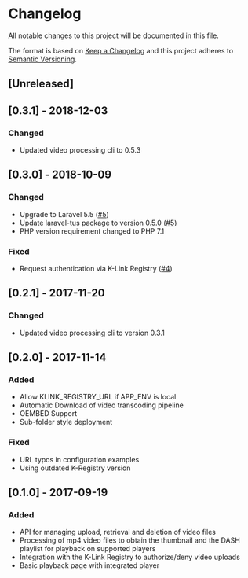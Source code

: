 # Changelog

All notable changes to this project will be documented in this file.

The format is based on [Keep a Changelog](http://keepachangelog.com/en/0.3.0/) 
and this project adheres to [Semantic Versioning](http://semver.org/).

## [Unreleased]

## [0.3.1] - 2018-12-03

### Changed

- Updated video processing cli to 0.5.3

## [0.3.0] - 2018-10-09

### Changed

- Upgrade to Laravel 5.5 ([#5](https://github.com/k-box/k-link-video-streaming/pull/5))
- Update laravel-tus package to version 0.5.0 ([#5](https://github.com/k-box/k-link-video-streaming/pull/5))
- PHP version requirement changed to PHP 7.1

### Fixed

- Request authentication via K-Link Registry ([#4](https://github.com/k-box/k-link-video-streaming/pull/4))

## [0.2.1] - 2017-11-20
### Changed

- Updated video processing cli to version 0.3.1

## [0.2.0] - 2017-11-14

### Added

- Allow KLINK_REGISTRY_URL if APP_ENV is local
- Automatic Download of video transcoding pipeline
- OEMBED Support
- Sub-folder style deployment

### Fixed

- URL typos in configuration examples
- Using outdated K-Registry version

## [0.1.0] - 2017-09-19

### Added 

- API for managing upload, retrieval and deletion of video files
- Processing of mp4 video files to obtain the thumbnail and the DASH playlist for playback on supported players
- Integration with the K-Link Registry to authorize/deny video uploads
- Basic playback page with integrated player
